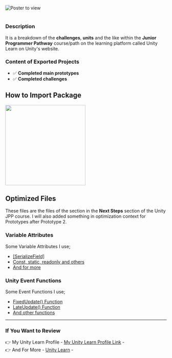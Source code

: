 ![Poster to view](https://connect-prd-cdn.unity.com/cdn-origin/assets/styles/i/svgicons/unity_learn_logo_new.3b328f9069e10481bfedd33aa519d5cd.svg)
#
### Description
It is a breakdown of the **challenges**, **units** and the like within the **Junior Programmer Pathway** course/path on the learning platform called Unity Learn on Unity's website.
### Content of Exported Projects
- :white_check_mark: **Completed main prototypes**
- :white_check_mark: **Completed challenges** 

## How to Import Package
<img src="https://docs.unity3d.com/uploads/Main/AnalyticsBasicImportPackage.gif" align="center" height="250">

## Optimized Files
These files are the files of the section in the **Next Steps** section of the Unity JPP course. I will also added something in optimization context for Prototypes after Prototype 2.
### Variable Attributes
Some Variable Attributes I use;
- [[SerializeField]](https://docs.unity3d.com/ScriptReference/SerializeField.html)
- [Const, static, readonly and others](https://www.c-sharpcorner.com/UploadFile/c210df/difference-between-const-readonly-and-static-readonly-in-C-Sharp/)
- [And for more](http://www.li0rtal.com/unity-attributes/)
### Unity Event Functions
Some Event Functions I use;
- [FixedUpdate() Function](https://docs.unity3d.com/ScriptReference/MonoBehaviour.FixedUpdate.html)
- [LateUpdate() Function](https://docs.unity3d.com/ScriptReference/MonoBehaviour.LateUpdate.html)
- [And other functions](https://docs.unity3d.com/Manual/EventFunctions.html)

<hr/>

### If You Want to Review
👉 My Unity Learn Profile - [My Unity Learn Profile Link](https://learn.unity.com/u/5ef45eccedbc2a001fb1037f?tab=profile) - <br/>
👉 And For More - [Unity Learn](https://learn.unity.com) -
